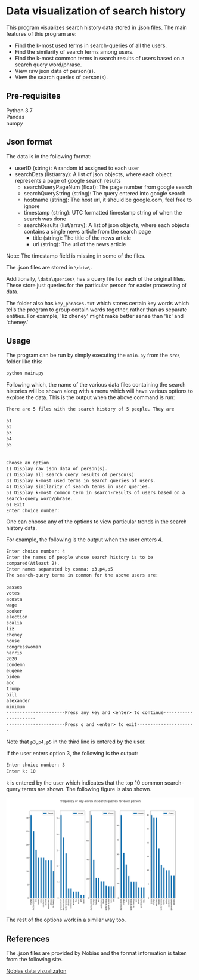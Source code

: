 # Data visualization of search history

This program visualizes search history data stored in .json files. The main features of this program are:
* Find the k-most used terms in search-queries of all the users.
* Find the similarity of search terms among users.
* Find the k-most common terms in search results of users based on a search query word/phrase.
* View raw json data of person(s).
* View the search queries of person(s).
 

## Pre-requisites

Python 3.7\
Pandas\
numpy

## Json format
The data is in the following format:
* userID (string): A random id assigned to each user
* searchData (list/array): A list of json objects, where each object represents a page of google search results
  * searchQueryPageNum (float): The page number from google search 
  * searchQueryString (string): The query entered into google search
  * hostname (string): The host url, it should be google.com, feel free to ignore
  * timestamp (string): UTC formatted timestamp string of when the search was done
  * searchResults (list/array): A list of json objects, where each objects contains a single news article from the search page
    * title (string): The title of the news article
    * url (string): The url of the news article

Note: The timestamp field is missing in some of the files.

The .json files are stored in `\data\`.

Additionally, `\data\queries\` has a query file for each of the original files. These store just queries for the particular person for easier processing of data.

The folder also has `key_phrases.txt` which stores certain key words which tells the program to group certain words together, rather than as separate entities. For example, 'liz cheney' might make better sense than 'liz' and 'cheney.'

## Usage
The program can be run by simply executing the `main.py` from the `src\` folder like this:
```python
python main.py
```
Following which, the name of the various data files containing the search histories will be shown along with a menu which will have various options to explore the data. This is the output when the above command is run:
```shell
There are 5 files with the search history of 5 people. They are

p1
p2
p3
p4
p5


Choose an option
1) Display raw json data of person(s).
2) Display all search query results of person(s)
3) Display k-most used terms in search queries of users.
4) Display similarity of search terms in user queries.
5) Display k-most common term in search-results of users based on a search-query word/phrase.
6) Exit
Enter choice number:
```

One can choose any of the options to view particular trends in the search history data.

For example, the following is the output when the user enters 4.

```shell
Enter choice number: 4
Enter the names of people whose search history is to be compared(Atleast 2).
Enter names separated by comma: p3,p4,p5
The search-query terms in common for the above users are:

passes
votes
acosta
wage
booker
election
scalia
liz
cheney
house
congresswoman
harris
2020
condemn
eugene
biden
aoc
trump
bill
alexander
minimum
----------------------Press any key and <enter> to continue----------------------
----------------------Press q and <enter> to exit----------------------
```
Note that `p3,p4,p5` in the third line is entered by the user.

If the user enters option 3, the following is the output:
```bash
Enter choice number: 3
Enter k: 10
```
`k` is entered by the user which indicates that the top 10 common search-query terms are shown. The following figure is also shown.

![Image](images/query_common.png)

The rest of the options work in a similar way too.

## References
The .json files are provided by Nobias and the format information is taken from the following site.

[Nobias data visualizaton](https://www.notion.so/Nobias-Data-Visualization-Project-4643ed5a100d47099ec5f20b992fd68a)


